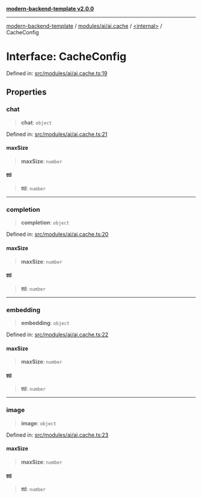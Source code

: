 [**modern-backend-template v2.0.0**](../../../../../README.md)

***

[modern-backend-template](../../../../../modules.md) / [modules/ai/ai.cache](../../README.md) / [\<internal\>](../README.md) / CacheConfig

# Interface: CacheConfig

Defined in: [src/modules/ai/ai.cache.ts:19](https://github.com/maemreyo/saas-4cus-nodejs/blob/2a5b3f3aa11335dfa561e80e1feabb8e6084261e/src/modules/ai/ai.cache.ts#L19)

## Properties

### chat

> **chat**: `object`

Defined in: [src/modules/ai/ai.cache.ts:21](https://github.com/maemreyo/saas-4cus-nodejs/blob/2a5b3f3aa11335dfa561e80e1feabb8e6084261e/src/modules/ai/ai.cache.ts#L21)

#### maxSize

> **maxSize**: `number`

#### ttl

> **ttl**: `number`

***

### completion

> **completion**: `object`

Defined in: [src/modules/ai/ai.cache.ts:20](https://github.com/maemreyo/saas-4cus-nodejs/blob/2a5b3f3aa11335dfa561e80e1feabb8e6084261e/src/modules/ai/ai.cache.ts#L20)

#### maxSize

> **maxSize**: `number`

#### ttl

> **ttl**: `number`

***

### embedding

> **embedding**: `object`

Defined in: [src/modules/ai/ai.cache.ts:22](https://github.com/maemreyo/saas-4cus-nodejs/blob/2a5b3f3aa11335dfa561e80e1feabb8e6084261e/src/modules/ai/ai.cache.ts#L22)

#### maxSize

> **maxSize**: `number`

#### ttl

> **ttl**: `number`

***

### image

> **image**: `object`

Defined in: [src/modules/ai/ai.cache.ts:23](https://github.com/maemreyo/saas-4cus-nodejs/blob/2a5b3f3aa11335dfa561e80e1feabb8e6084261e/src/modules/ai/ai.cache.ts#L23)

#### maxSize

> **maxSize**: `number`

#### ttl

> **ttl**: `number`
